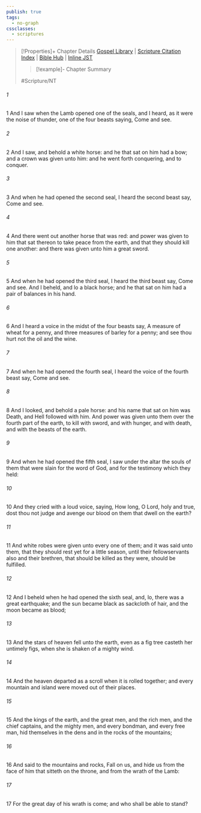 ```yaml
---
publish: true
tags:
  - no-graph
cssclasses:
  - scriptures
---
```

>[!Properties]+ Chapter Details
>[Gospel Library](https://churchofjesuschrist.org/study/scriptures/nt/rev/6?lang=eng)    |    [Scripture Citation Index](https://scriptures.byu.edu/#0a606::c0a606)    |    [Bible Hub](https://biblehub.com/revelation/6.htm)    |    [Inline JST](https://scripturetoolbox.com/html/ic/Revelation/6.html)
>>[!example]- Chapter Summary
>> 
> 
>
>#Scripture/NT
###### 1
1 And I saw when the Lamb opened one of the seals, and I heard, as it were the noise of thunder, one of the four beasts saying, Come and see.
###### 2
2 And I saw, and behold a white horse: and he that sat on him had a bow; and a crown was given unto him: and he went forth conquering, and to conquer.
###### 3
3 And when he had opened the second seal, I heard the second beast say, Come and see.
###### 4
4 And there went out another horse that was red: and power was given to him that sat thereon to take peace from the earth, and that they should kill one another: and there was given unto him a great sword.
###### 5
5 And when he had opened the third seal, I heard the third beast say, Come and see. And I beheld, and lo a black horse; and he that sat on him had a pair of balances in his hand.
###### 6
6 And I heard a voice in the midst of the four beasts say, A measure of wheat for a penny, and three measures of barley for a penny; and see thou hurt not the oil and the wine.
###### 7
7 And when he had opened the fourth seal, I heard the voice of the fourth beast say, Come and see.
###### 8
8 And I looked, and behold a pale horse: and his name that sat on him was Death, and Hell followed with him. And power was given unto them over the fourth part of the earth, to kill with sword, and with hunger, and with death, and with the beasts of the earth.
###### 9
9 And when he had opened the fifth seal, I saw under the altar the souls of them that were slain for the word of God, and for the testimony which they held:
###### 10
10 And they cried with a loud voice, saying, How long, O Lord, holy and true, dost thou not judge and avenge our blood on them that dwell on the earth?
###### 11
11 And white robes were given unto every one of them; and it was said unto them, that they should rest yet for a little season, until their fellowservants also and their brethren, that should be killed as they were, should be fulfilled.
###### 12
12 And I beheld when he had opened the sixth seal, and, lo, there was a great earthquake; and the sun became black as sackcloth of hair, and the moon became as blood;
###### 13
13 And the stars of heaven fell unto the earth, even as a fig tree casteth her untimely figs, when she is shaken of a mighty wind.
###### 14
14 And the heaven departed as a scroll when it is rolled together; and every mountain and island were moved out of their places.
###### 15
15 And the kings of the earth, and the great men, and the rich men, and the chief captains, and the mighty men, and every bondman, and every free man, hid themselves in the dens and in the rocks of the mountains;
###### 16
16 And said to the mountains and rocks, Fall on us, and hide us from the face of him that sitteth on the throne, and from the wrath of the Lamb:
###### 17
17 For the great day of his wrath is come; and who shall be able to stand?
